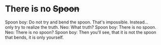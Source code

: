 # There is no <del>Spoon</del>

Spoon boy: Do not try and bend the spoon. That's impossible. Instead... only try to realize the truth.
Neo: What truth?
Spoon boy: There is no spoon.
Neo: There is no spoon?
Spoon boy: Then you'll see, that it is not the spoon that bends, it is only yourself.
